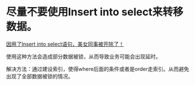 # 尽量不要使用Insert into select来转移数据。

[因用了Insert into select语句，美女同事被开除了！](https://mp.weixin.qq.com/s/4KmvnjunWDi2WUP5Uqn8IA)

使用这种方法会造成部分数据被锁，从而导致业务可能会出现延时。

解决方法：通过建设索引，使得where后面的条件或者是order走索引。从而避免出现了全部数据被锁的情况。